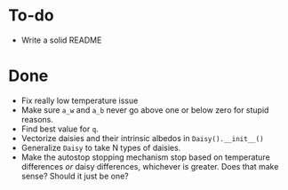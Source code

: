# To-do
+ Write a solid README

# Done
+ Fix really low temperature issue
+ Make sure `a_w` and `a_b` never go above one or below zero for stupid
  reasons.
+ Find best value for `q`.
+ Vectorize daisies and their intrinsic albedos in `Daisy().__init__()`
+ Generalize `Daisy` to take N types of daisies.
+ Make the autostop stopping mechanism stop based on temperature differences
  *or* daisy differences, whichever is greater. Does that make sense? Should it
  just be one?
